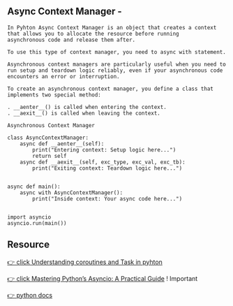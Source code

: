 ## Async Context Manager - 

    In Pyhton Async Context Manager is an object that creates a context that allows you to allocate the resource before running
    asynchronous code and release them after.

    To use this type of context manager, you need to async with statement.

    Asynchronous context managers are particularly useful when you need to run setup and teardown logic reliably, even if your asynchronous code encounters an error or interruption.

    To create an asynchronous context manager, you define a class that implements two special method:

    . __aenter__() is called when entering the context.
    . __aexit__() is called when leaving the context.

    Asynchronous Context Manager

    class AsyncContextManager:
        async def __aenter__(self):
            print("Entering context: Setup logic here...")
            return self
        async def __aexit__(self, exc_type, exc_val, exc_tb):
            print("Exiting context: Teardown logic here...")


    async def main():
        async with AsyncContextManager():
            print("Inside context: Your async code here...")


    import asyncio
    asyncio.run(main())

## Resource

[👉 click Understanding coroutines and Task in pyhton](https://medium.com/python-features/understanding-coroutines-tasks-in-depth-in-python-af2a4c0e1073) 

[👉 click Mastering Python’s Asyncio: A Practical Guide](https://medium.com/@moraneus/mastering-pythons-asyncio-a-practical-guide-0a673265cf04) ! Important

[👉 python docs](https://docs.python.org/3/library/asyncio.html)

